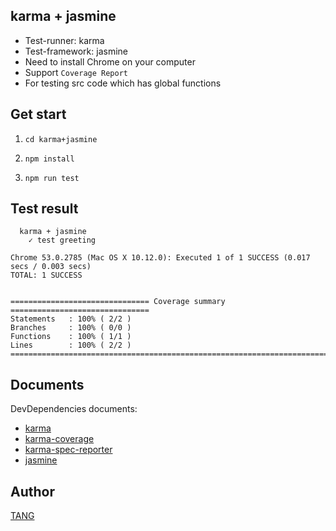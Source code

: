 ## karma + jasmine

* Test-runner: karma
* Test-framework: jasmine
* Need to install Chrome on your computer
* Support `Coverage Report`
* For testing src code which has global functions


## Get start

1. `cd karma+jasmine`

2. `npm install`

3. `npm run test`


## Test result
```
  karma + jasmine
    ✓ test greeting

Chrome 53.0.2785 (Mac OS X 10.12.0): Executed 1 of 1 SUCCESS (0.017 secs / 0.003 secs)
TOTAL: 1 SUCCESS


=============================== Coverage summary ===============================
Statements   : 100% ( 2/2 )
Branches     : 100% ( 0/0 )
Functions    : 100% ( 1/1 )
Lines        : 100% ( 2/2 )
================================================================================
```


## Documents

DevDependencies documents:

* [karma](https://karma-runner.github.io/1.0/config/configuration-file.html)
* [karma-coverage](https://github.com/karma-runner/karma-coverage/blob/master/docs/configuration.md)
* [karma-spec-reporter](https://github.com/mlex/karma-spec-reporter)
* [jasmine](https://jasmine.github.io/2.5/introduction.html)


## Author

[TANG](https://github.com/tangbc)
